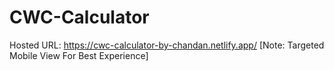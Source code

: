 # CWC-Calculator

Hosted URL: https://cwc-calculator-by-chandan.netlify.app/ 
[Note: Targeted Mobile View For Best Experience]
